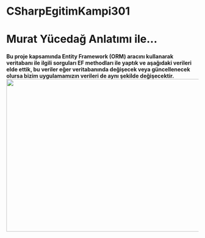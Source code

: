 # CSharpEgitimKampi301

# Murat Yücedağ Anlatımı ile...

<h4>
  Bu proje kapsamında Entity Framework (ORM) aracını kullanarak veritabanı ile ilgili sorguları EF methodları ile yaptık ve aşağıdaki verileri elde ettik, bu veriler eğer veritabanında değişecek veya güncellenecek olursa bizim uygulamamızın verileri de aynı şekilde değişecektir.
  <img src="https://github.com/user-attachments/assets/be6d8d08-494e-4d31-a7b4-c2436bdc1f18"  width="600" height="400">

</h4>
